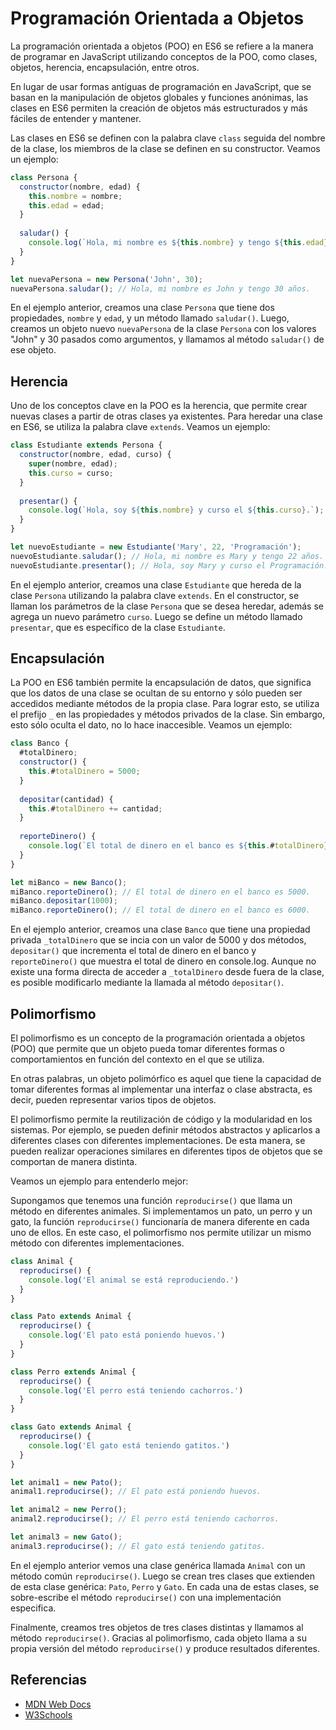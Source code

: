 # Programación Orientada a Objetos
 
La programación orientada a objetos (POO) en ES6 se refiere a la manera de programar en JavaScript utilizando conceptos de la POO, como clases, objetos, herencia, encapsulación, entre otros.

En lugar de usar formas antiguas de programación en JavaScript, que se basan en la manipulación de objetos globales y funciones anónimas, las clases en ES6 permiten la creación de objetos más estructurados y más fáciles de entender y mantener.

Las clases en ES6 se definen con la palabra clave `class` seguida del nombre de la clase, los miembros de la clase se definen en su constructor. Veamos un ejemplo:

```javascript
class Persona {
  constructor(nombre, edad) {
    this.nombre = nombre;
    this.edad = edad;
  }
  
  saludar() {
    console.log(`Hola, mi nombre es ${this.nombre} y tengo ${this.edad} años.`);
  }
}

let nuevaPersona = new Persona('John', 30);
nuevaPersona.saludar(); // Hola, mi nombre es John y tengo 30 años.
```

En el ejemplo anterior, creamos una clase `Persona` que tiene dos propiedades, `nombre` y `edad`, y un método llamado `saludar()`. Luego, creamos un objeto nuevo `nuevaPersona` de la clase `Persona` con los valores "John" y 30 pasados como argumentos, y llamamos al método `saludar()` de ese objeto.

## Herencia

Uno de los conceptos clave en la POO es la herencia, que permite crear nuevas clases a partir de otras clases ya existentes. Para heredar una clase en ES6, se utiliza la palabra clave `extends`. Veamos un ejemplo:

```javascript
class Estudiante extends Persona {
  constructor(nombre, edad, curso) {
    super(nombre, edad);
    this.curso = curso;
  }
  
  presentar() {
    console.log(`Hola, soy ${this.nombre} y curso el ${this.curso}.`);
  }
}

let nuevoEstudiante = new Estudiante('Mary', 22, 'Programación');
nuevoEstudiante.saludar(); // Hola, mi nombre es Mary y tengo 22 años.
nuevoEstudiante.presentar(); // Hola, soy Mary y curso el Programación.
```

En el ejemplo anterior, creamos una clase `Estudiante` que hereda de la clase `Persona` utilizando la palabra clave `extends`. En el constructor, se llaman los parámetros de la clase `Persona` que se desea heredar, además se agrega un nuevo parámetro `curso`. Luego se define un método llamado `presentar`, que es específico de la clase `Estudiante`.

## Encapsulación

La POO en ES6 también permite la encapsulación de datos, que significa que los datos de una clase se ocultan de su entorno y sólo pueden ser accedidos mediante métodos de la propia clase. Para lograr esto, se utiliza el prefijo `_` en las propiedades y métodos privados de la clase. Sin embargo, esto sólo oculta el dato, no lo hace inaccesible. Veamos un ejemplo:

```javascript
class Banco {
  #totalDinero;
  constructor() {
    this.#totalDinero = 5000;
  }
  
  depositar(cantidad) {
    this.#totalDinero += cantidad;
  }
  
  reporteDinero() {
    console.log(`El total de dinero en el banco es ${this.#totalDinero}.`);
  }
}

let miBanco = new Banco();
miBanco.reporteDinero(); // El total de dinero en el banco es 5000.
miBanco.depositar(1000);
miBanco.reporteDinero(); // El total de dinero en el banco es 6000.
```

En el ejemplo anterior, creamos una clase `Banco` que tiene una propiedad privada `_totalDinero` que se incia con un valor de 5000 y dos métodos, `depositar()` que incrementa el total de dinero en el banco y `reporteDinero()` que muestra el total de dinero en console.log. Aunque no existe una forma directa de acceder a `_totalDinero` desde fuera de la clase, es posible modificarlo mediante la llamada al método `depositar()`.

## Polimorfismo

El polimorfismo es un concepto de la programación orientada a objetos (POO) que permite que un objeto pueda tomar diferentes formas o comportamientos en función del contexto en el que se utiliza.

En otras palabras, un objeto polimórfico es aquel que tiene la capacidad de tomar diferentes formas al implementar una interfaz o clase abstracta, es decir, pueden representar varios tipos de objetos.

El polimorfismo permite la reutilización de código y la modularidad en los sistemas. Por ejemplo, se pueden definir métodos abstractos y aplicarlos a diferentes clases con diferentes implementaciones. De esta manera, se pueden realizar operaciones similares en diferentes tipos de objetos que se comportan de manera distinta.

Veamos un ejemplo para entenderlo mejor:

Supongamos que tenemos una función `reproducirse()` que llama un método en diferentes animales. Si implementamos un pato, un perro y un gato, la función `reproducirse()` funcionaría de manera diferente en cada uno de ellos. En este caso, el polimorfismo nos permite utilizar un mismo método con diferentes implementaciones.

```javascript
class Animal {
  reproducirse() {
    console.log('El animal se está reproduciendo.')
  }
}

class Pato extends Animal {
  reproducirse() {
    console.log('El pato está poniendo huevos.')
  }
}

class Perro extends Animal {
  reproducirse() {
    console.log('El perro está teniendo cachorros.')
  }
}

class Gato extends Animal {
  reproducirse() {
    console.log('El gato está teniendo gatitos.')
  }
}

let animal1 = new Pato();
animal1.reproducirse(); // El pato está poniendo huevos.

let animal2 = new Perro();
animal2.reproducirse(); // El perro está teniendo cachorros.

let animal3 = new Gato();
animal3.reproducirse(); // El gato está teniendo gatitos.
```

En el ejemplo anterior vemos una clase genérica llamada `Animal` con un método común `reproducirse()`. Luego se crean tres clases que extienden de esta clase genérica: `Pato`, `Perro` y `Gato`. En cada una de estas clases, se sobre-escribe el método `reproducirse()` con una implementación especifica.

Finalmente, creamos tres objetos de tres clases distintas y llamamos al método `reproducirse()`. Gracias al polimorfismo, cada objeto llama a su propia versión del método `reproducirse()` y produce resultados diferentes.

## Referencias

- [MDN Web Docs](https://developer.mozilla.org/es/docs/Web/JavaScript/Referencia/Classes)
- [W3Schools](https://www.w3schools.com/js/js_classes.asp)

